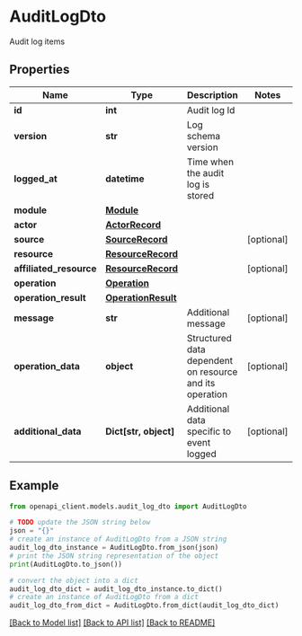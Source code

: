 # AuditLogDto

Audit log items

## Properties

Name | Type | Description | Notes
------------ | ------------- | ------------- | -------------
**id** | **int** | Audit log Id | 
**version** | **str** | Log schema version | 
**logged_at** | **datetime** | Time when the audit log is stored | 
**module** | [**Module**](Module.md) |  | 
**actor** | [**ActorRecord**](ActorRecord.md) |  | 
**source** | [**SourceRecord**](SourceRecord.md) |  | [optional] 
**resource** | [**ResourceRecord**](ResourceRecord.md) |  | 
**affiliated_resource** | [**ResourceRecord**](ResourceRecord.md) |  | [optional] 
**operation** | [**Operation**](Operation.md) |  | 
**operation_result** | [**OperationResult**](OperationResult.md) |  | 
**message** | **str** | Additional message | [optional] 
**operation_data** | **object** | Structured data dependent on resource and its operation | [optional] 
**additional_data** | **Dict[str, object]** | Additional data specific to event logged | [optional] 

## Example

```python
from openapi_client.models.audit_log_dto import AuditLogDto

# TODO update the JSON string below
json = "{}"
# create an instance of AuditLogDto from a JSON string
audit_log_dto_instance = AuditLogDto.from_json(json)
# print the JSON string representation of the object
print(AuditLogDto.to_json())

# convert the object into a dict
audit_log_dto_dict = audit_log_dto_instance.to_dict()
# create an instance of AuditLogDto from a dict
audit_log_dto_from_dict = AuditLogDto.from_dict(audit_log_dto_dict)
```
[[Back to Model list]](../README.md#documentation-for-models) [[Back to API list]](../README.md#documentation-for-api-endpoints) [[Back to README]](../README.md)


